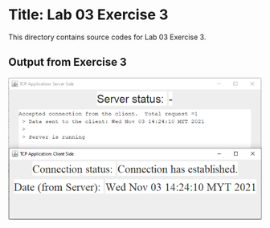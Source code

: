 # Title: Lab 03 Exercise 3

This directory contains source codes for Lab 03 Exercise 3.

## Output from Exercise 3

![image](https://github.com/nurul415/dadrepository/blob/main/tcp_application/TCPDateClientApp/images/clientDate.PNG)
